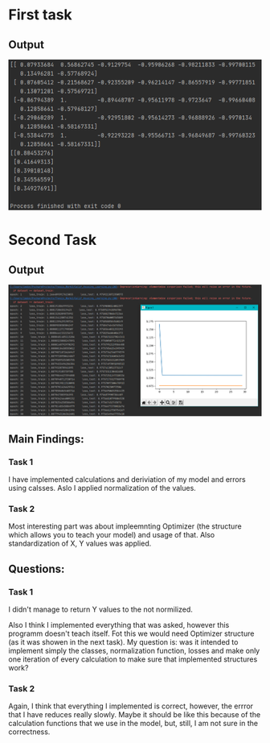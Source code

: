 # First task

## Output

![](../Images/Work_3_Task_1_Output.PNG "Inverse Kinematics")

# Second Task

## Output

![](../Images/Work_3_Task_2_Output.PNG "Inverse Kinematics")


## Main Findings:



### Task 1

I have implemented calculations and deriviation of my model and errors using calsses. Aslo I applied normalization of the values.


### Task 2

Most interesting part was about impleemnting Optimizer (the structure which allows you to teach your model) and usage of that. Also standardization of X, Y values was applied.






## Questions:

### Task 1

I didn't manage to return Y values to the not normilized.

Also I think I implemented everything that was asked, however this programm doesn't teach itself. Fot this we would need Optimizer structure (as it was showen in the next task). My question is: was it intended to implement simply the classes, normalization function, losses and make only one iteration of every calculation to make sure that implemented structures work?


### Task 2

Again, I think that everything I implemented is correct, however, the errror that I have reduces really slowly. Maybe it should be like this because of the calculation functions that we use in the model, but, still, I am not sure in the correctness.